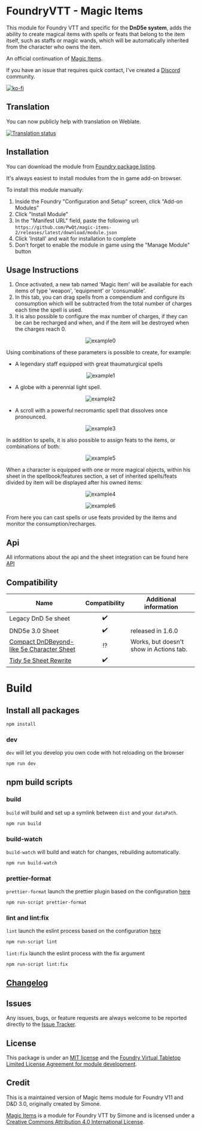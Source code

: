 # FoundryVTT - Magic Items

This module for Foundry VTT and specific for the **DnD5e system**, adds the ability to create magical items with spells or feats that belong to the item itself, such as staffs or 
magic wands, which will be automatically inherited from the character who owns the item.



An official continuation of [Magic Items](https://gitlab.com/riccisi/foundryvtt-magic-items/).

If you have an issue that requires quick contact, I've created a [Discord](https://discord.gg/58s7xnNC4j) community.

[![ko-fi](https://ko-fi.com/img/githubbutton_sm.svg)](https://ko-fi.com/J3J6UHCX0)

## Translation

You can now publicly help with translation on Weblate.

<a href="https://hosted.weblate.org/engage/magic-items/">
<img src="https://hosted.weblate.org/widget/magic-items/287x66-grey.png" alt="Translation status" />
</a>


## Installation

You can download the module from [Foundry package listing](https://foundryvtt.com/packages/magicitems).

It's always easiest to install modules from the in game add-on browser.

To install this module manually:
1.  Inside the Foundry "Configuration and Setup" screen, click "Add-on Modules"
2.  Click "Install Module"
3.  In the "Manifest URL" field, paste the following url:
`https://github.com/PwQt/magic-items-2/releases/latest/download/module.json`
4.  Click 'Install' and wait for installation to complete
5.  Don't forget to enable the module in game using the "Manage Module" button

## Usage Instructions

1) Once activated, a new tab named 'Magic Item' will be available for each items of type 'weapon', 'equipment' or 'consumable'.  
2) In this tab, you can drag spells from a compendium and configure its consumption which will be subtracted from the total number of charges each time the spell is used.  
3) It is also possible to configure the max number of charges, if they can be can be recharged and when, and if the item will be destroyed when the charges reach 0.

<div align="center">

![example0](/wiki/example0.png?raw=true)
</div>

Using combinations of these parameters is possible to create, for example:

* A legendary staff equipped with great thaumaturgical spells

<div align="center">

![example1](/wiki/example1.png?raw=true)
</div>

* A globe with a perennial light spell.

<div align="center">

![example2](/wiki/example2.png?raw=true)
</div>

* A scroll with a powerful necromantic spell that dissolves once pronounced.

<div align="center">

![example3](/wiki/example3.png?raw=true)
</div>

In addition to spells, it is also possible to assign feats to the items, or combinations of both:

<div align="center">

![example5](/wiki/example5.png?raw=true)
</div>

When a character is equipped with one or more magical objects, within his sheet in the spellbook/features section, 
a set of inherited spells/feats divided by item will be displayed after his owned items:

<div align="center">

![example4](/wiki/example4.png?raw=true)
</div>

<div align="center">

![example6](/wiki/example6.png?raw=true)
</div>

From here you can cast spells or use feats provided by the items and monitor the consumption/recharges.

## Api

All informations about the api and the sheet integration can be found here [API](./wiki/api.md)

## Compatibility
| **Name** | **Compatibility** | **Additional information** |
|----------|:-----------------:|----------------------------|
|Legacy DnD 5e sheet|✔️||
|DND5e 3.0 Sheet|✔️|released in 1.6.0|
|[Compact DnDBeyond-like 5e Character Sheet](https://github.com/eastcw/foundryvtt-compactBeyond5eSheet)|:interrobang:|Works, but doesn't show in Actions tab.|
|[Tidy 5e Sheet Rewrite](https://github.com/kgar/foundry-vtt-tidy-5e-sheets/)|✔️||

# Build

## Install all packages

```bash
npm install
```

### dev

`dev` will let you develop you own code with hot reloading on the browser

```bash
npm run dev
```

## npm build scripts

### build

`build` will build and set up a symlink between `dist` and your `dataPath`.

```bash
npm run build
```

### build-watch

`build-watch` will build and watch for changes, rebuilding automatically.

```bash
npm run build-watch
```

### prettier-format

`prettier-format` launch the prettier plugin based on the configuration [here](./.prettierrc)

```bash
npm run-script prettier-format
```

### lint and lint:fix

`lint` launch the eslint process based on the configuration [here](./.eslintrc.json)

```bash
npm run-script lint
```

`lint:fix` launch the eslint process with the fix argument

```bash
npm run-script lint:fix
```

## [Changelog](./CHANGELOG.md)

## Issues

Any issues, bugs, or feature requests are always welcome to be reported directly to the [Issue Tracker](https://github.com/PwQt/magic-items-2/issues).

## License

This package is under an [MIT license](LICENSE) and the [Foundry Virtual Tabletop Limited License Agreement for module development](https://foundryvtt.com/article/license/).

## Credit

This is a maintained version of Magic Items module for Foundry V11 and D&D 3.0, originally created by Simone.

[Magic Items](https://gitlab.com/riccisi/foundryvtt-magic-items) is a module for Foundry VTT by Simone and is licensed under a [Creative Commons Attribution 4.0 International License](http://creativecommons.org/licenses/by/4.0/).

